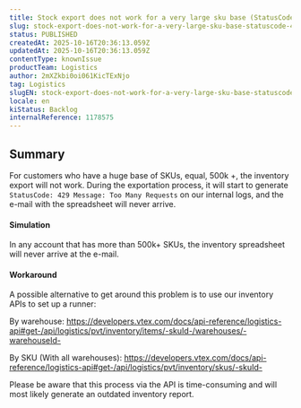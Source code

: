 ```yaml
---
title: Stock export does not work for a very large sku base (StatusCode: 429)
slug: stock-export-does-not-work-for-a-very-large-sku-base-statuscode-429
status: PUBLISHED
createdAt: 2025-10-16T20:36:13.059Z
updatedAt: 2025-10-16T20:36:13.059Z
contentType: knownIssue
productTeam: Logistics
author: 2mXZkbi0oi061KicTExNjo
tag: Logistics
slugEN: stock-export-does-not-work-for-a-very-large-sku-base-statuscode-429
locale: en
kiStatus: Backlog
internalReference: 1178575
---
```


## Summary



For customers who have a huge base of SKUs, equal, 500k +, the inventory export will not work. During the exportation process, it will start to generate `StatusCode: 429 Message: Too Many Requests` on our internal logs, and the e-mail with the spreadsheet will never arrive.



#### Simulation


In any account that has more than 500k+ SKUs, the inventory spreadsheet will never arrive at the e-mail.



#### Workaround



A possible alternative to get around this problem is to use our inventory APIs to set up a runner:

By warehouse:
https://developers.vtex.com/docs/api-reference/logistics-api#get-/api/logistics/pvt/inventory/items/-skuId-/warehouses/-warehouseId-

By SKU (With all warehouses):
https://developers.vtex.com/docs/api-reference/logistics-api#get-/api/logistics/pvt/inventory/skus/-skuId-

Please be aware that this process via the API is time-consuming and will most likely generate an outdated inventory report.


